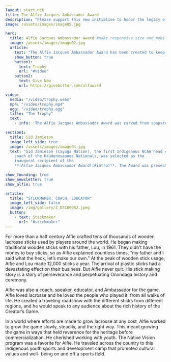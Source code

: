 ```yaml
---
layout: start.njk
title: The Alfie Jacques Ambassador Award
description: "Please support this new initiative to honor the legacy of the Haudenosaunee stickmaker, Alfie Jacques."
image: /assets/images/image05.jpg

hero:
  title: Alfie Jacques Ambassador Award #make responsive size and mobile
  image: /assets/images/image02.jpg
  article:
    text: "The Alfie Jacques Ambassador Award has been created to keep the legacy of the Onondaga Stickmaker alive, to promote the game’s sacred Indigenous roots, and to honor members of the larger community who share Alfie’s love of lacrosse and his commitment to its growth."
    show_button: true
    button1:
      text: Trophy
      url: "#video"
    button2:
      text: Give Now
      url: https://givebutter.com/alfaward

video:
  media: "/video/trophy.webm"
  mp4: "/video/trophy.mp4"
  ogg: "/video/trophy.ogg"
  title: "The Trophy"
  text:
    - info: 'The Alfie Jacques Ambassador Award was carved from soapstone by <strong><a href="https://www.instagram.com/ryan_sandy_sculptures/" target="_blank">Ryan Sandy</a></strong> of Six Nations.'

section1:
  title: Sid Jamieson
  image_left_side: true
  image: /assets/images/image04.jpg
  text: "Sid Jamieson (Cayuga Nation), the first Indigenous NCAA head coach and first head
    coach of the Haudenosaunee Nationals, was selected as the
    inaugural recipient of the
    **[Alfie Jacques Ambassador Award](#intro)**. The Award was presented during the World Indoor Lacrosse Championships in Utica, N.Y., on Sunday, Sept. 22, 2024. Use the the link below to attend the Monday September 23 award dinner at Breezes in Utica."

show_founding: true
show_newsletter: true
show_alfie: true

article:
  title: "STICKMAKER, COACH, EDUCATOR"
  image_left_side: false
  image: /img/gallery/Z_DSC00082.jpeg
  button:
    - text: Stickmaker
      url: "#stickmaker"
---
```

For more than a half century Alfie crafted tens of thousands of wooden lacrosse sticks used by players around the world. He began making traditional wooden sticks with his father, Lou, in 1961. They didn’t have the money to buy sticks, so as Alfie explained countless times, “my father and I said what the heck, let’s make our own.” At the peak of wooden stick usage, Alfie and Lou made 12,000 sticks a year. The arrival of plastic sticks had a devastating effect on their business. But Alfie never quit. His stick making story is a story of perseverance and perpetuating Onondaga history and ceremony.
  
Alfie was also a coach, speaker, educator, and Ambassador for the game. Alfie loved lacrosse and he loved the people who played it, from all walks of life. He created a traveling roadshow with the different sticks from different regions, and he would speak to any audience about the rich history of the Creator’s Game. 
  
In a world where efforts are made to grow lacrosse at any cost, Alfie worked to grow the game slowly, steadily, and the right way. This meant growing the game in ways that held reverence for the heritage before commercialization. He cherished working with youth. The Native Vision program was a favorite for Alfie. He traveled across the country to this Indigenous youth sports and development camp that promoted cultural values and well- being on and off a sports field.
